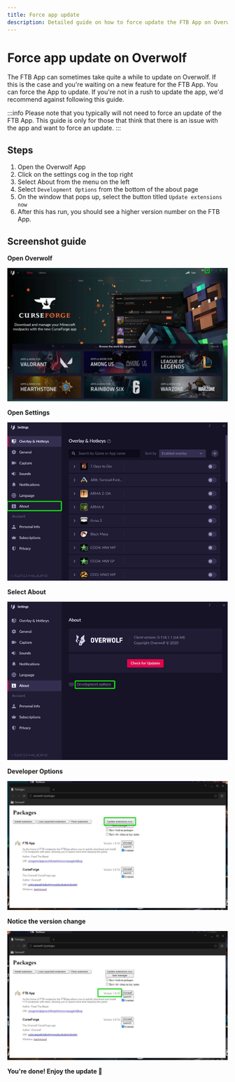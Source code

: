 ```yaml
---
title: Force app update
description: Detailed guide on how to force update the FTB App on Overwolf
---
```


# Force app update on Overwolf

The FTB App can sometimes take quite a while to update on Overwolf. If this is the case and you're waiting on a new feature for the FTB App. You can force the App to update. If you're not in a rush to update the app, we'd recommend against following this guide.

:::info
Please note that you typically will not need to force an update of the FTB App. This guide is only for those that think that there is an issue with the app and want to force an update.
:::

## Steps

1. Open the Overwolf App
2. Click on the settings cog in the top right
3. Select About from the menu on the left
4. Select `Development Options` from the bottom of the about page
5. On the window that pops up, select the button titled `Update extensions now`
6. After this has run, you should see a higher version number on the FTB App.

## Screenshot guide

**Open Overwolf**

![The Overwolf App](./../_assets/images/overwolf-app.jpeg)

**Open Settings**

![Overwolf Settings Page](./../_assets/images/overwolf-settings-page.jpeg)

**Select About**

![Overwolf About Page](./../_assets/images/overwolf-about-page.jpeg)

**Developer Options**

![Overwolf developer options with update highlighted](./../_assets/images/overwolf-dev-tools-update.jpeg)

**Notice the version change**

![Overwolf developer options with the version number highlighted](./../_assets/images/overwolf-dev-tools-version-change.jpeg)

**You're done! Enjoy the update 🎉**
